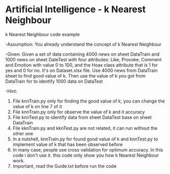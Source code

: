 # Artificial Intelligence - k Nearest Neighbour
k Nearest Neighbour code example

-Assumption: You already understand the concept of k Nearest Neighbour

-Given: Given a set of data containing 4000 news on sheet DataTrain and 1000 news on sheet DateTest with four attributes: Like, Provoke, Comment and Emotion with value 0 to 100, and the Hoax class attribute that is 1 for yes and 0 for no. It's on Dataset.xlsx file. Use 4000 news from DataTrain sheet to find good value of k. Then use the value of k you got from DataTrain for to identify 1000 data on DataTest

-Hint:
1. File knnTrain.py only for finding the good value of k, you can change the value of k on line 7 of it
2. File knnTrain.py only for observe the value of k and it accuracy
3. File knnTest.py to identify data from sheet DataTest base on sheet DataTrain
4. File kknTrain.py and kknTest.py are not related, it can run without the other one
5. In a nutshell, knnTrain.py for found good value of k and knnTest.py to implement value of k that has been observed before
6. In many case, people use cross validation for optimum accuracy. In this code i don't use it. this code only show you how k Nearest Neighbour work.
7. Important, read the Guide.txt before run the code
